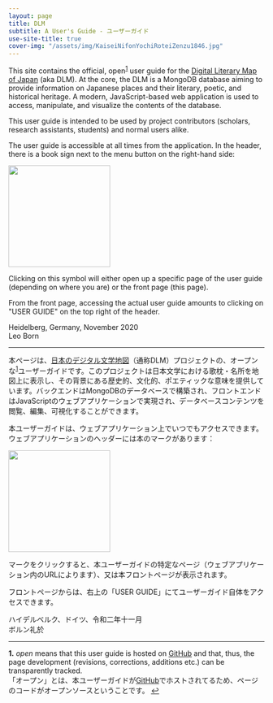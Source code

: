 ```yaml
---
layout: page
title: DLM
subtitle: A User's Guide - ユーザーガイド
use-site-title: true
cover-img: "/assets/img/KaiseiNifonYochiRoteiZenzu1846.jpg"
---
```


This site contains the official, open<sup id="a1">[1](#f1)</sup> user guide for the [Digital Literary Map of Japan](https://literarymaps.nijl.ac.jp) (aka DLM). At the core, the DLM is a MongoDB database aiming to provide information on Japanese places and their literary, poetic, and historical heritage. A modern, JavaScript-based web application is used to access, manipulate, and visualize the contents of the database. 

This user guide is intended to be used by project contributors (scholars, research assistants, students) and normal users alike.

The user guide is accessible at all times from the application. In the header, there is a book sign next to the menu button on the right-hand side:

<p class="text-center">
<img width="200px" src="https://digital-literary-maps.github.io/assets/img/user-guide-btn.png">
</p>

Clicking on this symbol will either open up a specific page of the user guide (depending on where you are) or the front page (this page).

From the front page, accessing the actual user guide amounts to clicking on "USER GUIDE" on the top right of the header.

Heidelberg, Germany, November 2020<br>
Leo Born 

---

本ページは、[日本のデジタル文学地図](https://literarymaps.nijl.ac.jp)（通称DLM）プロジェクトの、オープンな<sup id="a1">[1](#f1)</sup>ユーザーガイドです。このプロジェクトは日本文学における歌枕・名所を地図上に表示し、その背景にある歴史的、文化的、ポエティックな意味を提供しています。バックエンドはMongoDBのデータベースで構築され、フロントエンドはJavaScriptのウェブアプリケーションで実現され、データベースコンテンツを閲覧、編集、可視化することができます。

本ユーザーガイドは、ウェブアプリケーション上でいつでもアクセスできます。ウェブアプリケーションのヘッダーには本のマークがあります：

<p class="text-center">
<img width="200px" src="https://digital-literary-maps.github.io/assets/img/user-guide-btn.png">
</p>

マークをクリックすると、本ユーザーガイドの特定なページ（ウェブアプリケーション内のURLによります）、又は本フロントページが表示されます。

フロントページからは、右上の「USER GUIDE」にてユーザーガイド自体をアクセスできます。

ハイデルベルク、ドイツ、令和二年十一月<br>
ボルン礼於

---

<b id="f1">1.</b> _open_ means that this user guide is hosted on [GitHub](https://github.com/digital-literary-maps/digital-literary-maps.github.io) and that, thus, the page development (revisions, corrections, additions etc.) can be transparently tracked. <br>「オープン」とは、本ユーザーガイドが[GitHub](https://github.com/digital-literary-maps/digital-literary-maps.github.io)でホストされてるため、ページのコードがオープンソースということです。 [↩](#a1)
